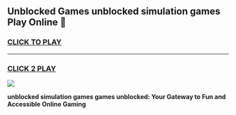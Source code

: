 
## Unblocked Games unblocked simulation games Play Online 👋
<h3>
<a href="https://news.freeplayer.one?title=unblocked_simulation_games&ref=17F">CLICK TO PLAY</a></h3>
<hr>

<h3>
<a href="https://news.freeplayer.one?title=unblocked_simulation_games&ref=17F">CLICK 2 PLAY</a>
  
</h3>

<a href="https://news.freeplayer.one?title=unblocked_simulation_games&ref=17F/"><img src="https://clearcache.store/games.png"></a>


**unblocked simulation games games unblocked: Your Gateway to Fun and Accessible Online Gaming**
